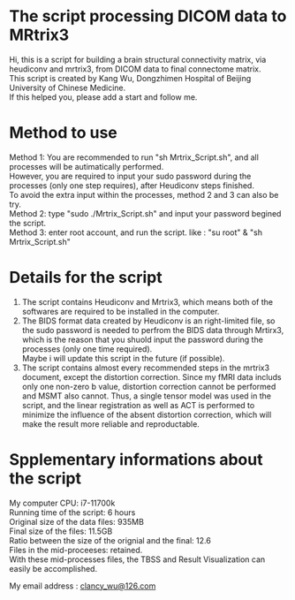 # The script processing DICOM data to MRtrix3
Hi, this is a script for building a brain structural connectivity matrix, via heudiconv and mrtrix3, from DICOM data to final connectome matrix.  
This script is created by Kang Wu, Dongzhimen Hospital of Beijing University of Chinese Medicine.  
If this helped you, please add a start and follow me.  

# Method to use
Method 1: You are recommended to run "sh Mrtrix_Script.sh", and all processes will be autimatically performed.  
However, you are required to input your sudo password during the processes (only one step requires), after Heudiconv steps finished.  
To avoid the extra input within the processes, method 2 and 3 can also be try.  
Method 2: type "sudo ./Mrtrix_Script.sh" and input your password begined the script.  
Method 3: enter root account, and run the script. like : "su root" & "sh Mrtrix_Script.sh"  

# Details for the script
1. The script contains Heudiconv and Mrtrix3, which means both of the softwares are required to be installed in the computer.  
2. The BIDS format data created by Heudiconv is an right-limited file, so the sudo password is needed to perfrom the BIDS data through Mrtirx3, which is the reason that you shuold input the password during the processes (only one time required).   
Maybe i will update this script in the future (if possible).  
3. The script contains almost every recommended steps in the mrtrix3 document, except the distortion correction. Since my fMRI data includs only one non-zero b value, distortion correction cannot be performed and MSMT also cannot. Thus, a single tensor model was used in the script, and the linear registration as well as ACT is performed to minimize the influence of the absent distortion correction, which will make the result more reliable and reproductable.  

# Spplementary informations about the script
My computer CPU: i7-11700k  
Running time of the script: 6 hours  
Original size of the data files: 935MB  
Final size of the files: 11.5GB  
Ratio between the size of the orignial and the final: 12.6  
Files in the mid-proceeses: retained.  
With these mid-processes files, the TBSS and Result Visualization can easily be accomplished.  

My email address : clancy_wu@126.com

